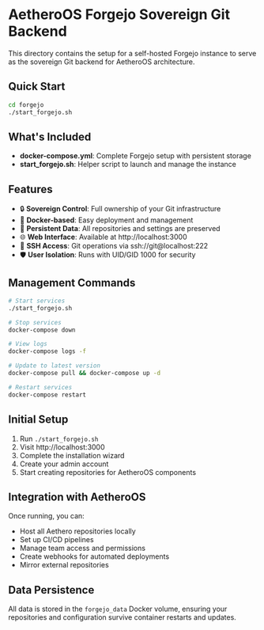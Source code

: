 # AetheroOS Forgejo Sovereign Git Backend

This directory contains the setup for a self-hosted Forgejo instance to serve as the sovereign Git backend for AetheroOS architecture.

## Quick Start

```bash
cd forgejo
./start_forgejo.sh
```

## What's Included

- **docker-compose.yml**: Complete Forgejo setup with persistent storage
- **start_forgejo.sh**: Helper script to launch and manage the instance

## Features

- 🔒 **Sovereign Control**: Full ownership of your Git infrastructure
- 🐳 **Docker-based**: Easy deployment and management
- 🔄 **Persistent Data**: All repositories and settings are preserved
- 🌐 **Web Interface**: Available at http://localhost:3000
- 🔑 **SSH Access**: Git operations via ssh://git@localhost:222
- 🛡️ **User Isolation**: Runs with UID/GID 1000 for security

## Management Commands

```bash
# Start services
./start_forgejo.sh

# Stop services
docker-compose down

# View logs
docker-compose logs -f

# Update to latest version
docker-compose pull && docker-compose up -d

# Restart services
docker-compose restart
```

## Initial Setup

1. Run `./start_forgejo.sh`
2. Visit http://localhost:3000
3. Complete the installation wizard
4. Create your admin account
5. Start creating repositories for AetheroOS components

## Integration with AetheroOS

Once running, you can:
- Host all Aethero repositories locally
- Set up CI/CD pipelines
- Manage team access and permissions
- Create webhooks for automated deployments
- Mirror external repositories

## Data Persistence

All data is stored in the `forgejo_data` Docker volume, ensuring your repositories and configuration survive container restarts and updates.
